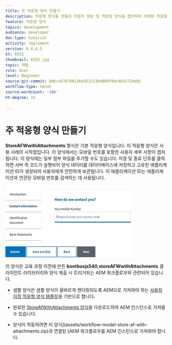 ```yaml
---
title: 주 적응형 양식 만들기
description: 적응형 양식을 만들어 지원자 정보 및 적응형 양식을 캡처하여 저장된 적응형 양식을 검색합니다
feature: 적응형 양식
topics: development
audience: developer
doc-type: tutorial
activity: implement
version: 6.4,6.5
kt: 6552
thumbnail: 6552.jpg
topic: 개발
role: User
level: Beginner
source-git-commit: b0bca57676813bd353213b4808f99c463272de85
workflow-type: tm+mt
source-wordcount: '206'
ht-degree: 1%

---
```



# 주 적응형 양식 만들기

**StoreAFWwithAttachments** 형식은 기본 적응형 양식입니다. 이 적응형 양식은 사용 사례의 시작점입니다. 이 양식에서는 모바일 번호를 포함한 사용자 세부 사항이 캡처됩니다. 이 양식에는 일부 첨부 파일을 추가할 수도 있습니다. 저장 및 종료 단추를 클릭하면 서버 측 코드가 실행되어 양식 데이터를 데이터베이스에 저장하고 고유한 애플리케이션 ID가 생성되어 사용자에게 안전하게 보관됩니다. 이 애플리케이션 ID는 애플리케이션과 연관된 모바일 번호를 검색하는 데 사용됩니다.

![기본 애플리케이션 양식](assets/6552.JPG)

이 양식은 교육 과정 이전에 만든 **bootboxjs540,storeAFWwithAttachments** 클라이언트 라이브러리와 양식 제출 시 트리거되는 AEM 워크플로우와 관련되어 있습니다.


* 샘플 양식은 샘플 양식이 올바르게 렌더링되도록 AEM으로 가져와야 하는 [사용자 지정 적응형 양식 템플릿](assets/custom-template-with-page-component.zip)을 기반으로 합니다.

* 완료한 [StoreAfWithAttachments 양식](assets/store-af-with-attachments-form.zip)을 다운로드하여 AEM 인스턴스로 가져올 수 있습니다.

* 양식이 작동하려면 이 양식](assets/workflow-model-store-af-with-attachments.zip)과 연결된 [AEM 워크플로우를 AEM 인스턴스로 가져와야 합니다.



